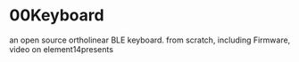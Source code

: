 # 00Keyboard
an open source ortholinear BLE keyboard. from scratch, including Firmware, video on element14presents
